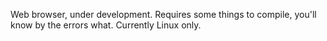 Web browser, under development.
Requires some things to compile, you'll know by the errors what.
Currently Linux only.
